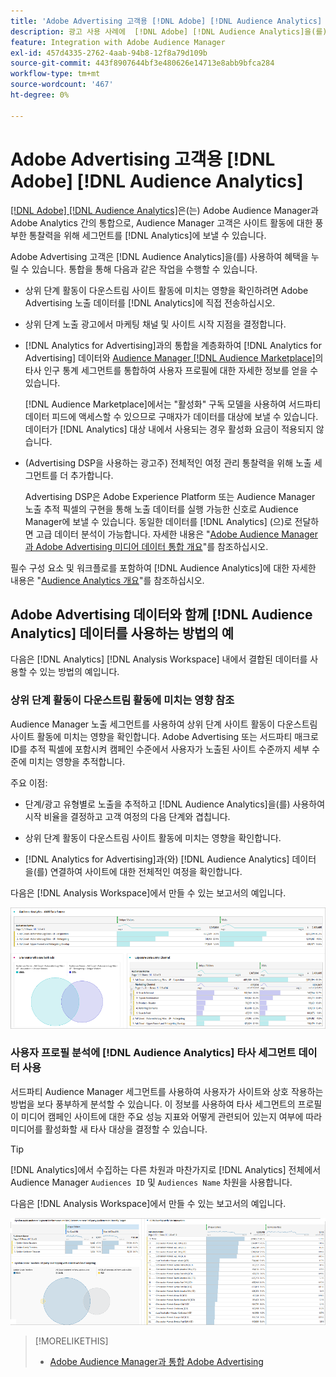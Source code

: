 ```yaml
---
title: 'Adobe Advertising 고객용 [!DNL Adobe] [!DNL Audience Analytics] '
description: 광고 사용 사례에  [!DNL Adobe] [!DNL Audience Analytics]을(를) 사용하는 방법 알아보기
feature: Integration with Adobe Audience Manager
exl-id: 457d4335-2762-4aab-94b8-12f8a79d109b
source-git-commit: 443f8907644bf3e480626e14713e8abb9bfca284
workflow-type: tm+mt
source-wordcount: '467'
ht-degree: 0%

---
```


# Adobe Advertising 고객용 [!DNL Adobe] [!DNL Audience Analytics]

[[!DNL Adobe] [!DNL Audience Analytics]](https://experienceleague.adobe.com/docs/analytics/integration/audience-analytics/mc-audiences-aam.html?lang=ko)은(는) Adobe Audience Manager과 Adobe Analytics 간의 통합으로, Audience Manager 고객은 사이트 활동에 대한 풍부한 통찰력을 위해 세그먼트를 [!DNL Analytics]에 보낼 수 있습니다.

Adobe Advertising 고객은 [!DNL Audience Analytics]을(를) 사용하여 혜택을 누릴 수 있습니다. 통합을 통해 다음과 같은 작업을 수행할 수 있습니다.

* 상위 단계 활동이 다운스트림 사이트 활동에 미치는 영향을 확인하려면 Adobe Advertising 노출 데이터를 [!DNL Analytics]에 직접 전송하십시오.

* 상위 단계 노출 광고에서 마케팅 채널 및 사이트 시작 지점을 결정합니다.

* [!DNL Analytics for Advertising]과의 통합을 계층화하여 [!DNL Analytics for Advertising] 데이터와 [Audience Manager [!DNL Audience Marketplace]](https://experienceleague.adobe.com/docs/audience-manager/user-guide/features/audience-marketplace/audience-marketplace.html?lang=ko)의 타사 인구 통계 세그먼트를 통합하여 사용자 프로필에 대한 자세한 정보를 얻을 수 있습니다.

  [!DNL Audience Marketplace]에서는 &quot;활성화&quot; 구독 모델을 사용하여 서드파티 데이터 피드에 액세스할 수 있으므로 구매자가 데이터를 대상에 보낼 수 있습니다. 데이터가 [!DNL Analytics] 대상 내에서 사용되는 경우 활성화 요금이 적용되지 않습니다.

* (Advertising DSP을 사용하는 광고주) 전체적인 여정 관리 통찰력을 위해 노출 세그먼트를 더 추가합니다.

  Advertising DSP은 Adobe Experience Platform 또는 Audience Manager 노출 추적 픽셀의 구현을 통해 노출 데이터를 실행 가능한 신호로 Audience Manager에 보낼 수 있습니다. 동일한 데이터를 [!DNL Analytics] (으)로 전달하면 고급 데이터 분석이 가능합니다. 자세한 내용은 &quot;[Adobe Audience Manager과 Adobe Advertising 미디어 데이터 통합 개요](/help/integrations/audience-manager/media-data-integration/overview.md)&quot;를 참조하십시오.

필수 구성 요소 및 워크플로를 포함하여 [!DNL Audience Analytics]에 대한 자세한 내용은 &quot;[Audience Analytics 개요](https://experienceleague.adobe.com/docs/analytics/integration/audience-analytics/mc-audiences-aam.html?lang=ko)&quot;를 참조하십시오.

## Adobe Advertising 데이터와 함께 [!DNL Audience Analytics] 데이터를 사용하는 방법의 예

다음은 [!DNL Analytics] [!DNL Analysis Workspace] 내에서 결합된 데이터를 사용할 수 있는 방법의 예입니다.

### 상위 단계 활동이 다운스트림 활동에 미치는 영향 참조

Audience Manager 노출 세그먼트를 사용하여 상위 단계 사이트 활동이 다운스트림 사이트 활동에 미치는 영향을 확인합니다. Adobe Advertising 또는 서드파티 매크로 ID를 추적 픽셀에 포함시켜 캠페인 수준에서 사용자가 노출된 사이트 수준까지 세부 수준에 미치는 영향을 추적합니다.

주요 이점:

* 단계/광고 유형별로 노출을 추적하고 [!DNL Audience Analytics]을(를) 사용하여 시작 비율을 결정하고 고객 여정의 다음 단계와 겹칩니다.

* 상위 단계 활동이 다운스트림 사이트 활동에 미치는 영향을 확인합니다.

* [!DNL Analytics for Advertising]<!-- which doesn't include the last exposure event -->과(와) [!DNL Audience Analytics] 데이터 <!-- (which includes the user's last exposure event) -->을(를) 연결하여 사이트에 대한 전체적인 여정을 확인합니다.

다음은 [!DNL Analysis Workspace]에서 만들 수 있는 보고서의 예입니다.

![상위 단계 활동이 다운스트림 사이트 활동에 미치는 영향 확인](/help/integrations/assets/audience-analytics-upper-funnel-exposure.png)

### 사용자 프로필 분석에 [!DNL Audience Analytics] 타사 세그먼트 데이터 사용

서드파티 Audience Manager 세그먼트를 사용하여 사용자가 사이트와 상호 작용하는 방법을 보다 풍부하게 분석할 수 있습니다. 이 정보를 사용하여 타사 세그먼트의 프로필이 미디어 캠페인 사이트에 대한 주요 성능 지표와 어떻게 관련되어 있는지 여부에 따라 미디어를 활성화할 새 타사 대상을 결정할 수 있습니다.

>[!TIP]
> [!DNL Analytics]에서 수집하는 다른 차원과 마찬가지로 [!DNL Analytics] 전체에서 Audience Manager `Audiences ID` 및 `Audiences Name` 차원을 사용합니다.

다음은 [!DNL Analysis Workspace]에서 만들 수 있는 보고서의 예입니다.

![서드파티 세그먼트를 사용하여 사용자 프로필 분석 강화](/help/integrations/assets/audience-analytics-third-party-report.png)

>[!MORELIKETHIS]
>
>* [Adobe Audience Manager과 통합 Adobe Advertising](/help/integrations/audience-manager/overview.md)
